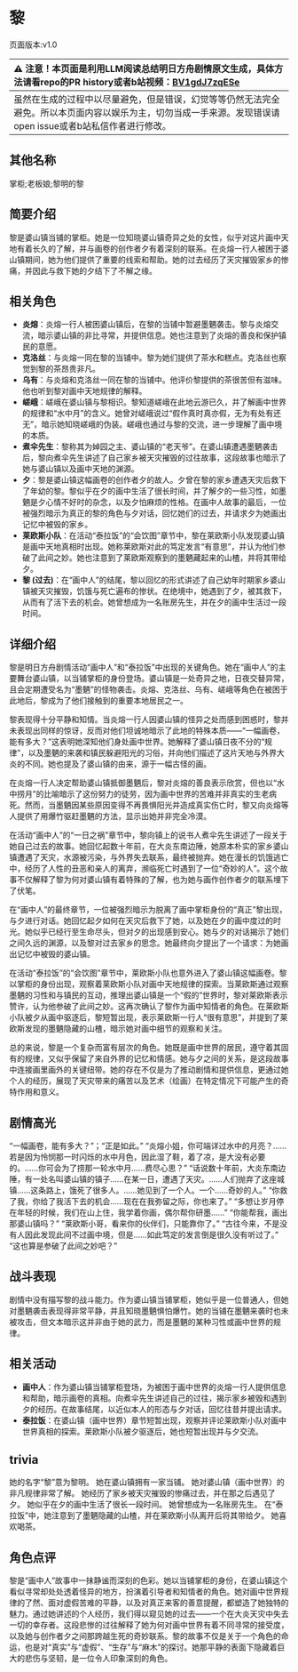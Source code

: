 # 黎
页面版本:v1.0
 

| :warning: 注意！本页面是利用LLM阅读总结明日方舟剧情原文生成，具体方法请看repo的PR history或者b站视频：[BV1gdJ7zqESe](https://www.bilibili.com/video/BV1gdJ7zqESe/)         |
|:----------------------------|
| 虽然在生成的过程中以尽量避免，但是错误，幻觉等等仍然无法完全避免。所以本页面内容以娱乐为主，切勿当成一手来源。发现错误请open issue或者b站私信作者进行修改。|



## 其他名称
掌柜;老板娘;黎明的黎
## 简要介绍
黎是婆山镇当铺的掌柜。她是一位知晓婆山镇奇异之处的女性，似乎对这片画中天地有着长久的了解，并与画卷的创作者夕有着深刻的联系。在炎熔一行人被困于婆山镇期间，她为他们提供了重要的线索和帮助。她的过去经历了天灾摧毁家乡的惨痛，并因此与救下她的夕结下了不解之缘。
## 相关角色
-   **炎熔**：炎熔一行人被困婆山镇后，在黎的当铺中暂避墨魉袭击。黎与炎熔交流，暗示婆山镇的非比寻常，并提供信息。她也注意到了炎熔的善良和保护镇民的意愿。
-   **克洛丝**：与炎熔一同在黎的当铺中。黎为她们提供了茶水和糕点。克洛丝也察觉到黎的茶昂贵非凡。
-   **乌有**：与炎熔和克洛丝一同在黎的当铺中。他评价黎提供的茶很苦但有滋味。他也听到黎对画中天地规律的解释。
-   **嵯峨**：嵯峨在婆山镇与黎相识。黎知道嵯峨在此地云游已久，并了解画中世界的规律和“水中月”的含义。她曾对嵯峨说过“假作真时真亦假，无为有处有还无”，暗示她知晓嵯峨的伪装。嵯峨也通过与黎的交流，进一步理解了画中境的本质。
-   **煮伞先生**：黎称其为婥园之主、婆山镇的“老天爷”。在婆山镇遭遇墨魉袭击后，黎向煮伞先生讲述了自己家乡被天灾摧毁的过往故事，这段故事也暗示了她与婆山镇以及画中天地的渊源。
-   **夕**：黎是婆山镇这幅画卷的创作者夕的故人。夕曾在黎的家乡遭遇天灾后救下了年幼的黎。黎似乎在夕的画中生活了很长时间，并了解夕的一些习性，如墨魉是夕心情不好时的杂念，以及夕怕麻烦的性格。在画中人故事的最后，一位被强烈暗示为真正的黎的角色与夕对话，回忆她们的过去，并请求夕为她画出记忆中被毁的家乡。
-   **莱欧斯小队**：在活动“泰拉饭”的“会饮图”章节中，黎在莱欧斯小队发现婆山镇是画中天地真相时出现。她称莱欧斯对此的笃定发言“有意思”，并认为他们参破了此间之妙。她也注意到了莱欧斯观察到的墨魉藏起来的山楂，并将其带给夕。
-   **黎 (过去)**：在“画中人”的结尾，黎以回忆的形式讲述了自己幼年时期家乡婆山镇被天灾摧毁，饥饿与死亡遍布的惨状。在绝境中，她遇到了夕，被其救下，从而有了活下去的机会。她曾想成为一名账房先生，并在夕的画中生活过一段时间。
## 详细介绍
黎是明日方舟剧情活动“画中人”和“泰拉饭”中出现的关键角色。她在“画中人”的主要舞台婆山镇，以当铺掌柜的身份登场。婆山镇是一处奇异之地，日夜交替异常，且会定期遭受名为“墨魉”的怪物袭击。炎熔、克洛丝、乌有、嵯峨等角色在被困于此地后，黎成为了他们接触到的重要本地居民之一。

黎表现得十分平静和知情。当炎熔一行人因婆山镇的怪异之处而感到困惑时，黎并未表现出同样的惊讶，反而对他们坦诚地暗示了此地的特殊本质——“一幅画卷，能有多大？”这表明她深知他们身处画中世界。她解释了婆山镇日夜不分的“规律”，以及墨魉的来袭和镇民躲避阳光的习俗，并向他们描述了这片天地与外界大炎的不同。她也提及了婆山镇的由来，源于一幅古怪的画。

在炎熔一行人决定帮助婆山镇抵御墨魉后，黎对炎熔的善良表示欣赏，但也以“水中捞月”的比喻暗示了这份努力的徒劳，因为画中世界的苦难并非真实的生老病死。然而，当墨魉因某些原因变得不再畏惧阳光并造成真实伤亡时，黎又向炎熔等人提供了用爆竹驱赶墨魉的方法，显示出她并非完全冷漠。

在活动“画中人”的“一日之祸”章节中，黎向镇上的说书人煮伞先生讲述了一段关于她自己过去的故事。她回忆起数十年前，在大炎东南边陲，她原本朴实的家乡婆山镇遭遇了天灾，水源被污染，与外界失去联系，最终被抛弃。她在漫长的饥饿逃亡中，经历了人性的丑恶和亲人的离弃，濒临死亡时遇到了一位“奇妙的人”。这个故事不仅解释了黎为何对婆山镇有着特殊的了解，也为她与画作创作者夕的联系埋下了伏笔。

在“画中人”的最终章节，一位被强烈暗示为脱离了画中掌柜身份的“真正”黎出现，与夕进行对话。她回忆起夕如何在天灾后救下了她，以及她在夕的画中度过的时光。她似乎已经行至生命尽头，但对夕的出现感到安心。她与夕的对话揭示了她们之间久远的渊源，以及黎对过去家乡的思念。她最终向夕提出了一个请求：为她画出记忆中被毁的婆山镇。

在活动“泰拉饭”的“会饮图”章节中，莱欧斯小队也意外进入了婆山镇这幅画卷。黎以掌柜的身份出现，观察着莱欧斯小队对画中天地规律的探索。当莱欧斯通过观察墨魉的习性和与镇民的互动，推理出婆山镇是一个“假的”世界时，黎对莱欧斯表示赞许，认为他参破了此间之妙。这再次确认了黎作为画中知情者的角色。在莱欧斯小队被夕从画中驱逐后，黎短暂出现，表示莱欧斯一行人“很有意思”，并提到了莱欧斯发现的墨魉隐藏的山楂，暗示她对画中细节的观察和关注。

总的来说，黎是一个复杂而富有层次的角色。她既是画中世界的居民，遵守着其固有的规律，又似乎保留了来自外界的记忆和情感。她与夕之间的关系，是这段故事中连接画里画外的关键纽带。她的存在不仅是为了推动剧情和提供信息，更通过她个人的经历，展现了天灾带来的痛苦以及艺术（绘画）在特定情况下可能产生的奇特作用和意义。
## 剧情高光
“一幅画卷，能有多大？”；“正是如此。”
“炎熔小姐，你可端详过水中的月亮？......若是因为怜悯那一时闪烁的水中月色，因此湿了鞋，着了凉，是大没有必要的。......你可会为了捞那一轮水中月......费尽心思？”
“话说数十年前，大炎东南边陲，有一处名叫婆山镇的镇子......在某一日，遭遇了天灾。......人们抛弃了这座城镇......这条路上，饿死了很多人。......她见到了一个人。一个......奇妙的人。”
“你救了我，你给了我活下去的机会......现在在我弥留之际，你也来了。”
“多想让岁月停在年轻的时候，我们在山上住，我学着你画，偶尔帮你研墨......”
“你能帮我，画出那婆山镇吗？”
“莱欧斯小哥，看来你的伙伴们，只能靠你了。”
“古往今来，不是没有人因此发现此间不过画中境，但是......如此笃定的发言倒是很久没有听过了。”
“这也算是参破了此间之妙吧？”
## 战斗表现
剧情中没有描写黎的战斗能力。作为婆山镇当铺掌柜，她似乎是一位普通人，但她对墨魉袭击表现得非常平静，并且知晓墨魉惧怕爆竹。她的当铺在墨魉来袭时也未被攻击，但文本暗示这并非由于她的武力，而是墨魉的某种习性或画中世界的规律。
## 相关活动
-   **画中人**：作为婆山镇当铺掌柜登场，为被困于画中世界的炎熔一行人提供信息和帮助，暗示画卷的真相。向煮伞先生讲述自己的过往，揭示家乡被毁和遇到夕的经历。在故事结尾，以近似本人的形态与夕对话，回忆往昔并提出请求。
-   **泰拉饭**：在婆山镇（画中世界）章节短暂出现，观察并评论莱欧斯小队对画中世界真相的探索。莱欧斯小队被夕驱逐后，她也短暂出现并与夕交流。
## trivia
她的名字“黎”意为黎明。
她在婆山镇拥有一家当铺。
她对婆山镇（画中世界）的非凡规律非常了解。
她经历了家乡被天灾摧毁的惨痛过去，并在那之后遇见了夕。
她似乎在夕的画中生活了很长一段时间。
她曾想成为一名账房先生。
在“泰拉饭”中，她注意到了墨魉隐藏的山楂，并在莱欧斯小队离开后将其带给夕。
她喜欢喝茶。
## 角色点评
黎是“画中人”故事中一抹静谧而深刻的色彩。她以当铺掌柜的身份，在婆山镇这个看似寻常却处处透着怪异的地方，扮演着引导者和知情者的角色。她对画中世界规律的了然、面对虚假苦难的平静，以及对真正来客的善意提醒，都塑造了她独特的魅力。通过她讲述的个人经历，我们得以窥见她的过去——一个在大炎天灾中失去一切的幸存者。这段悲惨的过往解释了她为何对画中世界有着不同寻常的接受度，以及她与创作者夕之间那跨越生死的奇妙联系。黎的故事不仅是关于一个角色的命运，也是对“真实”与“虚假”、“生存”与“麻木”的探讨。她那平静的表面下隐藏着巨大的悲伤与坚韧，是一位令人印象深刻的角色。